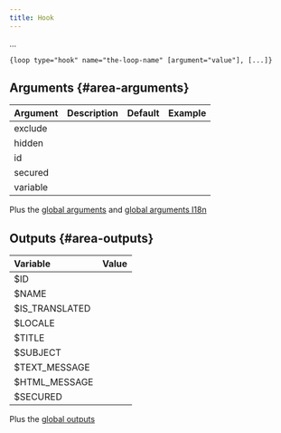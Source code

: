 ```yaml
---
title: Hook
---
```


...

`{loop type="hook" name="the-loop-name" [argument="value"], [...]}`

## Arguments {#area-arguments}

| Argument | Description | Default | Example |
|----------|:------------|:-------:|:--------|
| exclude  |             |         |         |
| hidden   |             |         |         |
| id       |             |         |         |
| secured  |             |         |         |
| variable |             |         |         |

Plus the [global arguments](./global_arguments) and [global arguments I18n](./global_arguments_I18n.md)

## Outputs {#area-outputs}

| Variable        | Value |
|:----------------|:------|
| $ID             |       |
| $NAME           |       |
| $IS_TRANSLATED  |       |
| $LOCALE         |       |
| $TITLE          |       |
| $SUBJECT        |       |
| $TEXT_MESSAGE   |       |
| $HTML_MESSAGE   |       |
| $SECURED        |       |

Plus the [global outputs](./global_outputs)
